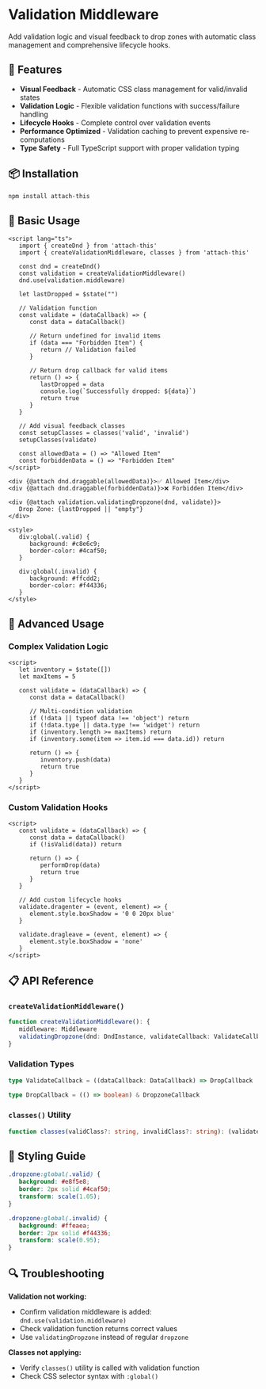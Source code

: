 # Validation Middleware

Add validation logic and visual feedback to drop zones with automatic class management and comprehensive lifecycle hooks.

## 🎯 Features

- **Visual Feedback** - Automatic CSS class management for valid/invalid states
- **Validation Logic** - Flexible validation functions with success/failure handling
- **Lifecycle Hooks** - Complete control over validation events
- **Performance Optimized** - Validation caching to prevent expensive re-computations
- **Type Safety** - Full TypeScript support with proper validation typing

## 📦 Installation

```bash
npm install attach-this
```

## 🚀 Basic Usage

```svelte
<script lang="ts">
   import { createDnd } from 'attach-this'
   import { createValidationMiddleware, classes } from 'attach-this'
   
   const dnd = createDnd()
   const validation = createValidationMiddleware()
   dnd.use(validation.middleware)
   
   let lastDropped = $state("")
   
   // Validation function
   const validate = (dataCallback) => {
      const data = dataCallback()
      
      // Return undefined for invalid items
      if (data === "Forbidden Item") {
         return // Validation failed
      }
      
      // Return drop callback for valid items
      return () => {
         lastDropped = data
         console.log(`Successfully dropped: ${data}`)
         return true
      }
   }
   
   // Add visual feedback classes
   const setupClasses = classes('valid', 'invalid')
   setupClasses(validate)
   
   const allowedData = () => "Allowed Item"
   const forbiddenData = () => "Forbidden Item"
</script>

<div {@attach dnd.draggable(allowedData)}>✅ Allowed Item</div>
<div {@attach dnd.draggable(forbiddenData)}>❌ Forbidden Item</div>

<div {@attach validation.validatingDropzone(dnd, validate)}>
   Drop Zone: {lastDropped || "empty"}
</div>

<style>
   div:global(.valid) {
      background: #c8e6c9;
      border-color: #4caf50;
   }
   
   div:global(.invalid) {
      background: #ffcdd2;
      border-color: #f44336;
   }
</style>
```

## 🔧 Advanced Usage

### Complex Validation Logic

```svelte
<script>
   let inventory = $state([])
   let maxItems = 5
   
   const validate = (dataCallback) => {
      const data = dataCallback()
      
      // Multi-condition validation
      if (!data || typeof data !== 'object') return
      if (!data.type || data.type !== 'widget') return
      if (inventory.length >= maxItems) return
      if (inventory.some(item => item.id === data.id)) return
      
      return () => {
         inventory.push(data)
         return true
      }
   }
</script>
```

### Custom Validation Hooks

```svelte
<script>
   const validate = (dataCallback) => {
      const data = dataCallback()
      if (!isValid(data)) return
      
      return () => {
         performDrop(data)
         return true
      }
   }
   
   // Add custom lifecycle hooks
   validate.dragenter = (event, element) => {
      element.style.boxShadow = '0 0 20px blue'
   }
   
   validate.dragleave = (event, element) => {
      element.style.boxShadow = 'none'
   }
</script>
```

## 📋 API Reference

### `createValidationMiddleware()`

```typescript
function createValidationMiddleware(): {
   middleware: Middleware
   validatingDropzone(dnd: DndInstance, validateCallback: ValidateCallback): Attachment<HTMLElement>
}
```

### Validation Types

```typescript
type ValidateCallback = ((dataCallback: DataCallback) => DropCallback | void) & DropzoneCallback

type DropCallback = (() => boolean) & DropzoneCallback
```

### `classes()` Utility

```typescript
function classes(validClass?: string, invalidClass?: string): (validateCallback: ValidateCallback) => void
```

## 🎨 Styling Guide

```css
.dropzone:global(.valid) {
   background: #e8f5e8;
   border: 2px solid #4caf50;
   transform: scale(1.05);
}

.dropzone:global(.invalid) {
   background: #ffeaea;
   border: 2px solid #f44336;
   transform: scale(0.95);
}
```

## 🔍 Troubleshooting

**Validation not working:**
- Confirm validation middleware is added: `dnd.use(validation.middleware)`
- Check validation function returns correct values
- Use `validatingDropzone` instead of regular `dropzone`

**Classes not applying:**
- Verify `classes()` utility is called with validation function
- Check CSS selector syntax with `:global()`

